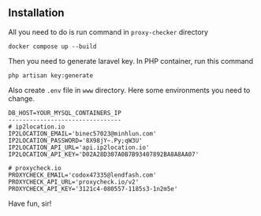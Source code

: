 ## Installation
All you need to do is run command in ```proxy-checker``` directory
```
docker compose up --build
```
Then you need to generate laravel key. In PHP container, run this command
```
php artisan key:generate
```

Also create ```.env``` file in ```www``` directory. Here some environments you need to change.

```
DB_HOST=YOUR_MYSQL_CONTAINERS_IP
--------------------------------
# ip2location.io
IP2LOCATION_EMAIL='binec57023@minhlun.com'
IP2LOCATION_PASSWORD='8X98jY~.Py;qW3U'
IP2LOCATION_API_URL='api.ip2location.io'
IP2LOCATION_API_KEY='D02A28D307A0B7B93407892BA8A8AA07'

# proxycheck.io
PROXYCHECK_EMAIL='codox47335@lendfash.com'
PROXYCHECK_API_URL='proxycheck.io/v2'
PROXYCHECK_API_KEY='3121c4-080557-1185s3-1n2m5e'
```

Have fun, sir!